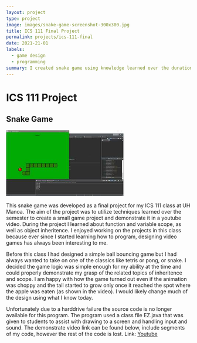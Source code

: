 ```yaml
---
layout: project
type: project
image: images/snake-game-screenshot-300x300.jpg
title: ICS 111 Final Project
permalink: projects/ics-111-final
date: 2021-21-01
labels:
  - game design
  - programming
summary: I created snake game using knowledge learned over the duration of the ICS 111 course.
---
```


# ICS 111 Project

## Snake Game

<img class="ui medium right floated rounded image" src="../images/snake-game-screenshot.jpg">


This snake game was developed as a final project for my ICS 111 class at UH Manoa. The aim of the project was to
utilize techniques learned over the semester to create a small game project and demonstrate it in a youtube video.
During the project I learned about function and variable scope, as well as object inheritence. I enjoyed working on
the projects in this class because ever since I started learning how to program, designing video games has always 
been interesting to me.

Before this class I had designed a simple ball bouncing game but I had always wanted to take on one of the classics
like tetris or pong, or snake. I decided the game logic was simple enough for my ability at the time and could
properly demonstrate my grasp of the related topics of inheritence and scope. I am happy with how the game
turned out even if the animation was choppy and the tail started to grow only once it reached the spot where the
apple was eaten (as shown in the video). I would likely change much of the design using what I know today.

Unfortunately due to a harddrive failure the source code is no longer available for this program. The program used
a class file EZ.java that was given to students to assist with drawing to a screen and handling input and sound.
The demonstrate video link can be found below, include segments of my code, however the rest of the code is lost.
Link: [Youtube](https://www.youtube.com/watch?v=5HoXUK7cB9o&feature=youtu.be)
